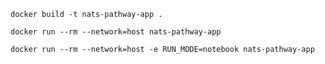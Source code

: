 ```
docker build -t nats-pathway-app .
```

```
docker run --rm --network=host nats-pathway-app
```

```
docker run --rm --network=host -e RUN_MODE=notebook nats-pathway-app
```

